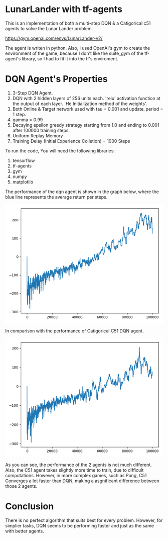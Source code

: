 # LunarLander with tf-agents

This is an implementation of both a multi-step DQN & a Catigorical c51 agents to solve the Lunar Lander problem.

https://gym.openai.com/envs/LunarLander-v2/

The agent is writen in python. Also, I used OpenAI's gym to create the environment of the game, because I don't like the suite_gym of the tf-agent's library, so I had to fit it into the tf's enviroment.

# DQN Agent's Properties

1. 3-Step DQN Agent.
1. DQN with 2 hidden layers of 256 units each. 'relu' activation function at the output of each layer. 'He Initialization method of the weights'.
1. Both Online & Target network used with tau = 0.001 and update_period = 1 step.
1. gamma = 0.99
1. Decaying epsilon greedy strategy starting from 1.0 and ending to 0.001 after 100000 training steps.
1. Uniform Replay Memory
1. Training Delay (Initial Experience Colletion) = 1000 Steps

To run the code, You will need the following libraries:

1. tensorflow
1. tf-agents
1. gym
1. numpy
1. matplotlib

The performance of the dqn agent is shown in the graph below, where the blue line represents the average return per steps.

![dqn_Plot](https://github.com/kochlisGit/Deep-Reinforcement-Learning/blob/master/LunarLander/dqn_average_return.png)

In comparison with the performance of Catigorical C51 DQN agent.

![c51_Plot](https://github.com/kochlisGit/Deep-Reinforcement-Learning/blob/master/LunarLander/c51_average_return.png)

As you can see, the performance of the 2 agents is not much different. Also, the C51 agent takes slightly more time to train, due to difficult computations. However, in more complex games, such as Pong, C51 Converges a lot faster than DQN, making a asgnificant difference between those 2 agents.

# Conclusion

There is no perfect algorithm that suits best for every problem. However, for simplier tasks, DQN seems to be performing faster and just as the same with better agents.
